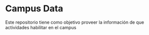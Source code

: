 # Campus Data
Este repositorio tiene como objetivo proveer la información de que actividades habilitar en el campus
 
